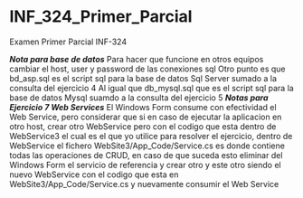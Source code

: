 # INF_324_Primer_Parcial
Examen Primer Parcial INF-324

***Nota para base de datos***
Para hacer que funcione en otros equipos cambiar el host, user y password de las conexiones sql
Otro punto es que bd_asp.sql es el script sql para la base de datos Sql Server sumado a la consulta del ejercicio 4
Al igual que db_mysql.sql que es el script sql para la base de datos Mysql suamdo a la consulta del ejercicio 5
***Notas para Ejercicio 7 Web Services***
El Windows Form consume con efectividad el Web Service, pero considerar que si en caso de ejecutar la aplicacion en otro
host, crear otro WebService pero con el codigo que esta dentro de WebService3 el cual es el que yo utilice para resolver el
ejercicio, dentro de WebService el fichero WebSite3/App_Code/Service.cs es donde contiene todas las operaciones de CRUD, en caso de que 
suceda esto eliminar del Windows Form el servicio de referencia y crear otro y este otro siendo el nuevo WebService con el 
codigo que esta en WebSite3/App_Code/Service.cs y nuevamente consumir el Web Service

